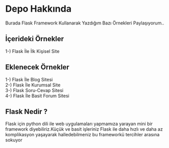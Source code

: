 # Depo Hakkında
Burada Flask Framework Kullanarak Yazdığım Bazı Örnekleri Paylaşıyorum..

## İçerideki Örnekler
1-) Flask İle İlk Kişisel Site 

## Eklenecek Örnekler
1-) Flask İle Blog Sitesi<br />
2-) Flask İle Kurumsal Site<br />
3-) Flask Soru-Cevap Sitesi<br />
4-) Flask İle Basit Forum Sitesi<br />

## Flask Nedir ?
Flask için python dili ile web uygulamaları yapmamıza yarayan mini bir framework diyebiliriz.Küçük ve basit işleriniz Flask ile daha hızlı ve daha az komplikasyon yaşayarak halledebilmeniz bu frameworkü tercihler arasına sokuyor
